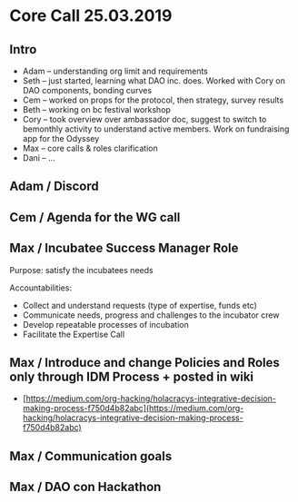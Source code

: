 # Core Call 25.03.2019

## Intro

* Adam – understanding org limit and requirements
* Seth – just started, learning what DAO inc. does. Worked with Cory on DAO components, bonding curves
* Cem – worked on props for the protocol, then strategy, survey results
* Beth – working on bc festival workshop
* Cory – took overview over ambassador doc, suggest to switch to bemonthly activity to understand active members. Work on fundraising app for the Odyssey
* Max – core calls & roles clarification
* Dani – ...

## Adam / Discord

## Cem / Agenda for the WG call

## Max / Incubatee Success Manager Role

Purpose: satisfy the incubatees needs

Accountabilities:

* Collect and understand requests \(type of expertise, funds etc\)
* Communicate needs, progress and challenges to the incubator crew
* Develop repeatable processes of incubation
* Facilitate the Expertise Call

## Max / Introduce and change Policies and Roles only through IDM Process + posted in wiki

* [https://medium.com/org-hacking/holacracys-integrative-decision-making-process-f750d4b82abc](https://medium.com/org-hacking/holacracys-integrative-decision-making-process-f750d4b82abc)

## Max / Communication goals

## Max / DAO con Hackathon

